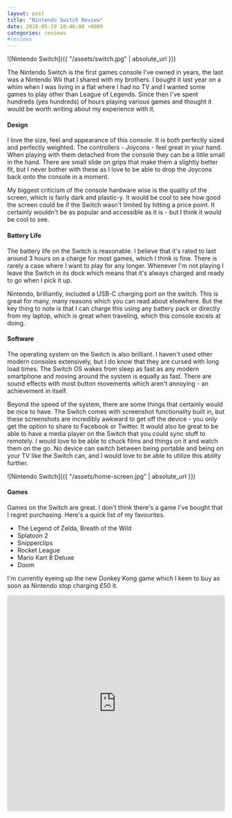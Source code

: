 ```yaml
---
layout: post
title: "Nintendo Switch Review"
date: 2018-05-19 10:40:00 +0000
categories: reviews
#reviews
---
```


![Nintendo Switch]({{ "/assets/switch.jpg" | absolute_url }})

The Nintendo Switch is the first games console I've owned in years, the last was a Nintendo Wii that I shared with my brothers. I bought it last year on a whim when I was living in a flat where I had no TV and I wanted some games to play other than League of Legends. Since then I've spent hundreds (yes hundreds) of hours playing various games and thought it would be worth writing about my experience with it.

#### Design

I love the size, feel and appearance of this console. It is both perfectly sized and perfectly weighted. The controllers - Joycons - feel great in your hand. When playing with them detached from the console they can be a little small in the hand. There are small slide on grips that make them a slightly better fit, but I never bother with these as I love to be able to drop the Joycons back onto the console in a moment. 

My biggest criticism of the console hardware wise is the quality of the screen, which is fairly dark and plastic-y. It would be cool to see how good the screen could be if the Switch wasn't limited by hitting a price point. It certainly wouldn't be as popular and accessible as it is - but I think it would be cool to see.

#### Battery Life

The battery life on the Switch is reasonable. I believe that it's rated to last around 3 hours on a charge for most games, which I think is fine. There is rarely a case where I want to play for any longer. Whenever I'm not playing I leave the Switch in its dock which means that it's always charged and ready to go when I pick it up.

Nintendo, brilliantly, included a USB-C charging port on the switch. This is great for many, many reasons which you can read about elsewhere. But the key thing to note is that I can charge this using any battery pack or directly from my laptop, which is great when traveling, which this console excels at doing.

#### Software

The operating system on the Switch is also brilliant. I haven't used other modern consoles extensively, but I do know that they are cursed with long load times. The Switch OS wakes from sleep as fast as any modern smartphone and moving around the system is equally as fast. There are sound effects with most button movements which aren't annoying - an achievement in itself. 

Beyond the speed of the system, there are some things that certainly would be nice to have. The Switch comes with screenshot functionality built in, but these screenshots are incredibly awkward to get off the device - you only get the option to share to Facebook or Twitter. It would also be great to be able to have a media player on the Switch that you could sync stuff to remotely. I would love to be able to chuck films and things on it and watch them on the go. No device can switch between being portable and being on your TV like the Switch can, and I would love to be able to utilize this ability further. 

![Nintendo Switch]({{ "/assets/home-screen.jpg" | absolute_url }})

#### Games

Games on the Switch are great. I don't think there's a game I've bought that I regret purchasing. Here's a quick list of my favourites.

+ The Legend of Zelda, Breath of the Wild
+ Splatoon 2
+ Snipperclips
+ Rocket League
+ Mario Kart 8 Deluxe
+ Doom

I'm currently eyeing up the new Donkey Kong game which I keen to buy as soon as Nintendo stop charging £50 it.

<iframe src="https://giphy.com/embed/tsSuL6y9kUVKELuqKB" width="100%" height="500" frameBorder="0" class="giphy-embed" allowFullScreen style="pointer-events: none;"></iframe>
